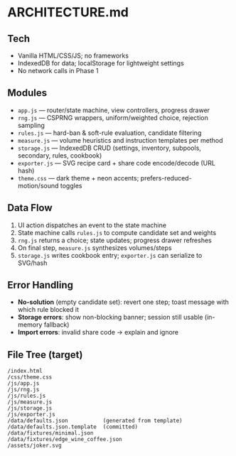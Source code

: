 # ARCHITECTURE.md

## Tech
- Vanilla HTML/CSS/JS; no frameworks
- IndexedDB for data; localStorage for lightweight settings
- No network calls in Phase 1

## Modules
- `app.js` — router/state machine, view controllers, progress drawer
- `rng.js` — CSPRNG wrappers, uniform/weighted choice, rejection sampling
- `rules.js` — hard-ban & soft-rule evaluation, candidate filtering
- `measure.js` — volume heuristics and instruction templates per method
- `storage.js` — IndexedDB CRUD (settings, inventory, subpools, secondary, rules, cookbook)
- `exporter.js` — SVG recipe card + share code encode/decode (URL hash)
- `theme.css` — dark theme + neon accents; prefers-reduced-motion/sound toggles

## Data Flow
1. UI action dispatches an event to the state machine
2. State machine calls `rules.js` to compute candidate set and weights
3. `rng.js` returns a choice; state updates; progress drawer refreshes
4. On final step, `measure.js` synthesizes volumes/steps
5. `storage.js` writes cookbook entry; `exporter.js` can serialize to SVG/hash

## Error Handling
- **No-solution** (empty candidate set): revert one step; toast message with which rule blocked it
- **Storage errors**: show non-blocking banner; session still usable (in-memory fallback)
- **Import errors**: invalid share code → explain and ignore

## File Tree (target)
```
/index.html
/css/theme.css
/js/app.js
/js/rng.js
/js/rules.js
/js/measure.js
/js/storage.js
/js/exporter.js
/data/defaults.json           (generated from template)
/data/defaults.json.template  (committed)
/data/fixtures/minimal.json
/data/fixtures/edge_wine_coffee.json
/assets/joker.svg
```
